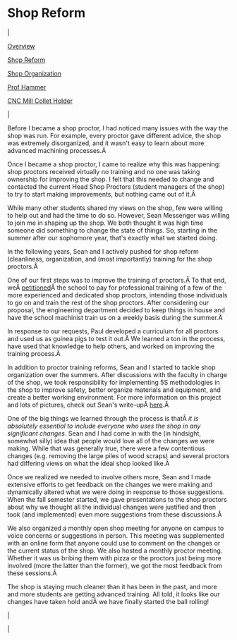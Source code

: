 <head>
<meta name="generator" content="HTML Tidy for Linux (vers 25 March 2009), see www.w3.org">
  <meta http-equiv="Content-Type" content="text/html; charset=us-ascii">

  <title>Shop Reform</title>
  <style type="text/css">
div.c6 {text-align:center}
  a.c5 {background-color:transparent}
  div.c4 {text-align:justify}
  span.c3 {background-color:transparent}
  div.c2 {font-size: 80%}
  span.c1 {font-size: 80%}
  </style>

</head>

# Shop Reform

  

| 
  

[Overview](https://sites.google.com/site/tayloredwardpeterson/projects/hmcmachineshop)

  

[Shop Reform](https://sites.google.com/site/tayloredwardpeterson/projects/hmcmachineshop/shopreform)

  

[Shop Organization](https://sites.google.com/site/tayloredwardpeterson/projects/hmcmachineshop/shoporganization)

  

[Prof Hammer](https://sites.google.com/site/tayloredwardpeterson/projects/hmcmachineshop/profhammer)

  

[CNC Mill Collet Holder](https://sites.google.com/site/tayloredwardpeterson/projects/hmcmachineshop/cncmillcolletholder)

 | 

Before I became a shop proctor, I had noticed many issues with the way the shop was run. For example, every proctor gave different advice, the shop was extremely disorganized, and it wasn't easy to learn about more advanced machining processes.Â 

  

Once I became a shop proctor, I came to realize why this was happening: shop proctors received virtually no training and no one was taking ownership for improving the shop. I felt that this needed to change and contacted the current Head Shop Proctors (student managers of the shop) to try to start making improvements, but nothing came out of it.Â 

  

While many other students shared my views on the shop, few were willing to help out and had the time to do so. However, Sean Messenger was willing to join me in shaping up the shop. We both thought it was high time someone did something to change the state of things. So, starting in the summer after our sophomore year, that's exactly what we started doing.

  

 In the following years, Sean and I actively pushed for shop reform (cleanliness, organization, and (most importantly) training for the shop proctors.Â 

  

 One of our first steps was to improve the training of proctors.Â To that end, weÂ [petitioned](https://docs.google.com/file/d/0B-N_AdkrDR3jdUY4Njc0WThwekk/edit?usp=sharing)Â the school to pay for professional training of a few of the more experienced and dedicated shop proctors, intending those individuals to go on and train the rest of the shop proctors. After considering our proposal, the engineering department decided to keep things in house and have the school machinist train us on a weekly basis during the summer.Â 

  

 In response to our requests, Paul developed a curriculum for all proctors and used us as guinea pigs to test it out.Â We learned a ton in the process, have used that knowledge to help others, and worked on improving the training process.Â 

  

 In addition to proctor training reforms, Sean and I started to tackle shop organization over the summers. After discussions with the faculty in charge of the shop, we took responsibility for implementing 5S methodologies in the shop to improve safety, better organize materials and equipment, and create a better working environment. For more information on this project and lots of pictures, check out Sean's write-upÂ [here](https://sites.google.com/site/raintomudd/projects/machineshoporganization).Â 

  

 One of the big things we learned through the process is thatÂ _it is absolutely essential to include everyone who uses the shop in any significant changes_. Sean and I had come in with the (in hindsight, somewhat silly) idea that people would love all of the changes we were making. While that was generally true, there were a few contentious changes (e.g. removing the large piles of wood scraps) and several proctors had differing views on what the ideal shop looked like.Â 

  

 Once we realized we needed to involve others more, Sean and I made extensive efforts to get feedback on the changes we were making and dynamically altered what we were doing in response to those suggestions. When the fall semester started, we gave presentations to the shop proctors about why we thought all the individual changes were justified and then took (and implemented) even more suggestions from these discussions.Â 

  

 We also organized a monthly open shop meeting for anyone on campus to voice concerns or suggestions in person. This meeting was supplemented with an online form that anyone could use to comment on the changes or the current status of the shop. We also hosted a monthly proctor meeting. Whether it was us bribing them with pizza or the proctors just being more involved (more the latter than the former), we got the most feedback from these sessions.Â 

  

 The shop is staying much cleaner than it has been in the past, and more and more students are getting advanced training. All told, it looks like our changes have taken hold andÂ we have finally started the ball rolling!

 | 
  

 |

  

